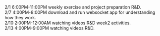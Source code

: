 2/1 6:00PM-11:00PM weekly exercise and project preparation R&D.   
2/7 4:00PM-8:00PM download and run websocket app for understanding how they work.  
2/10 2:00PM-12:00AM watching videos R&D week2 activities.  
2/13 4:00PM-9:00PM watching videos R&D.  
